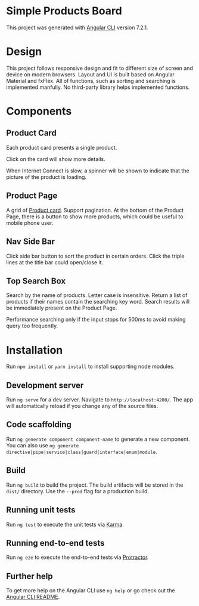 # Simple Products Board

This project was generated with [Angular CLI](https://github.com/angular/angular-cli) version 7.2.1.

# Design
This project follows responsive design and fit to different size of screen and device on modern browsers.
Layout and UI is built based on Angular Material and fxFlex.
All of functions, such as sorting and searching is implemented manfully. 
No third-party library helps implemented functions.

# Components

## Product Card
Each product card presents a single product. 

Click on the card will show more details.

When Internet Connect is slow, a spinner will be shown to indicate that the picture of the product is loading.


## Product Page
A grid of [Product card](#product-card). Support pagination. 
At the bottom of the Product Page, there is a button to show more products, which could be useful to mobile phone user.

## Nav Side Bar
Click side bar button to sort the product in certain orders.
Click the triple lines at the title bar could open/close it.

## Top Search Box
Search by the name of products. Letter case is insensitive. 
Return a list of products if their names contain the searching key word.
Search results will be immediately present on the Product Page.

Performance searching only if the input stops for 500ms to avoid making query too frequently.

# Installation
Run `npm install` or `yarn install` to install supporting node modules.

## Development server

Run `ng serve` for a dev server. Navigate to `http://localhost:4200/`. The app will automatically reload if you change any of the source files.

## Code scaffolding

Run `ng generate component component-name` to generate a new component. You can also use `ng generate directive|pipe|service|class|guard|interface|enum|module`.

## Build

Run `ng build` to build the project. The build artifacts will be stored in the `dist/` directory. Use the `--prod` flag for a production build.

## Running unit tests

Run `ng test` to execute the unit tests via [Karma](https://karma-runner.github.io).

## Running end-to-end tests

Run `ng e2e` to execute the end-to-end tests via [Protractor](http://www.protractortest.org/).

## Further help

To get more help on the Angular CLI use `ng help` or go check out the [Angular CLI README](https://github.com/angular/angular-cli/blob/master/README.md).
